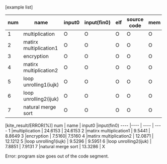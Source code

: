 [example list]

num | name | input0 |input(fin0) | elf | source code| mem
---- |---- | ---- | ---- | ----| ----| ----
1 |multiplication | O | O | O | O| O
2 |matirx multiplication1 | O | O | O | O| O
3 |encryption | O |O | O | O| O
4 |matirx multiplication2 | O |O | O| O| O
5 |loop unrolling1(iujk) | O | O | O| O| O
6 |loop unrolling2(ijuk) | O |O | O| O| O
7 |natural merge sort | O |O | O| O| O

[kite_result/ERROR(%)]
num | name | input0 |input(fin0)
---- |---- | ---- | ---- 
1 |multiplication | 24.6153 | 24.6153
2 |matirx multiplication1 | 9.5441 | 8.8649
3 |encryption | 7.5160| 7.5160
4 |matirx multiplication2 | 12.0871 | 12.1212 
5 |loop unrolling1(iujk) | 9.5296 | 9.5951 
6 |loop unrolling2(ijuk) | 7.8851 | 7.9131
7 |natural merge sort | 13.3286 | X 

Error: program size goes out of the code segment.
